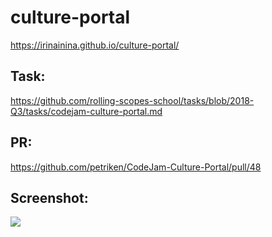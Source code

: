 # culture-portal
https://irinainina.github.io/culture-portal/

## Task: 
https://github.com/rolling-scopes-school/tasks/blob/2018-Q3/tasks/codejam-culture-portal.md

## PR:
https://github.com/petriken/CodeJam-Culture-Portal/pull/48

## Screenshot: 
![](https://s8.hostingkartinok.com/uploads/images/2019/08/825827203b037e0acabf4618d4cf4e2e.jpg)
